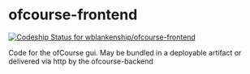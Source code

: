 ofcourse-frontend
=================

[ ![Codeship Status for wblankenship/ofcourse-frontend](https://www.codeship.io/projects/62d533f0-2a41-0132-10e4-4edaa2c6a90c/status)](https://www.codeship.io/projects/38224)

Code for the ofCourse gui. May be bundled in a deployable artifact or delivered via http by the ofcourse-backend
